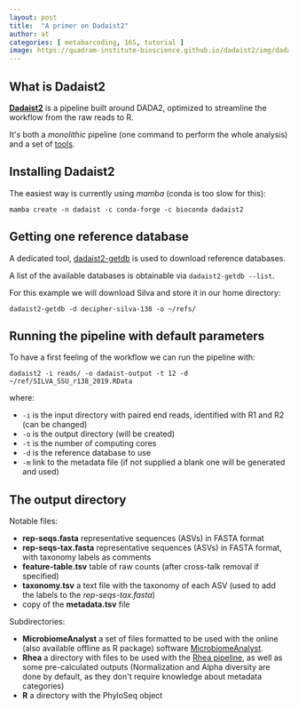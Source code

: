 ```yaml
---
layout: post
title:  "A primer on Dadaist2"
author: at
categories: [ metabarcoding, 16S, tutorial ]
image: https://quadram-institute-bioscience.github.io/dadaist2/img/dadaist.png
---
```


## What is Dadaist2

[**Dadaist2**](https://github.com/quadram-institute-bioscience/dadaist2) is a pipeline built around DADA2, 
optimized to streamline the workflow from the raw reads to R.

It's both a _monolithic_ pipeline (one command to perform the whole analysis) and a set of 
[tools](https://quadram-institute-bioscience.github.io/dadaist2/pages/).

## Installing Dadaist2

The easiest way is currently using _mamba_ (conda is too slow for this):
```
mamba create -n dadaist -c conda-forge -c bioconda dadaist2
```

## Getting one reference database

A dedicated tool, [dadaist2-getdb](https://quadram-institute-bioscience.github.io/dadaist2/pages/dadaist2-getdb.html)
is used to download reference databases. 

A list of the available databases is obtainable via `dadaist2-getdb --list`.

For this example we will download Silva and store it in our home directory:
```
dadaist2-getdb -d decipher-silva-138 -o ~/refs/
```

## Running the pipeline with default parameters

To have a first feeling of the workflow we can run the pipeline with:
```
dadaist2 -i reads/ -o dadaist-output -t 12 -d ~/ref/SILVA_SSU_r138_2019.RData
```

where:
* `-i` is the input directory with paired end reads, identified with R1 and R2 (can be changed)
* `-o` is the output directory (will be created)
* `-t` is the number of computing cores
* `-d` is the reference database to use
* `-m` link to the metadata file (if not supplied a blank one will be generated and used)
  
## The output directory

Notable files:
* **rep-seqs.fasta** representative sequences (ASVs) in FASTA format
* **rep-seqs-tax.fasta** representative sequences (ASVs) in FASTA format, with taxonomy labels as comments
* **feature-table.tsv** table of raw counts (after cross-talk removal if specified)
* **taxonomy.tsv** a text file with the taxonomy of each ASV (used to add the labels to the _rep-seqs-tax.fasta_)
* copy of the **metadata.tsv** file

Subdirectories:
* **MicrobiomeAnalyst** a set of files formatted to be used with the online (also available offline as R package) software [MicrobiomeAnalyst](https://www.microbiomeanalyst.ca/MicrobiomeAnalyst/upload/OtuUploadView.xhtml).
* **Rhea** a directory with files to be used with the [Rhea pipeline](https://lagkouvardos.github.io/Rhea/), as well as some pre-calculated outputs (Normalization and Alpha diversity are done by default, as they don't require knowledge about metadata categories)
* **R** a directory with the PhyloSeq object

